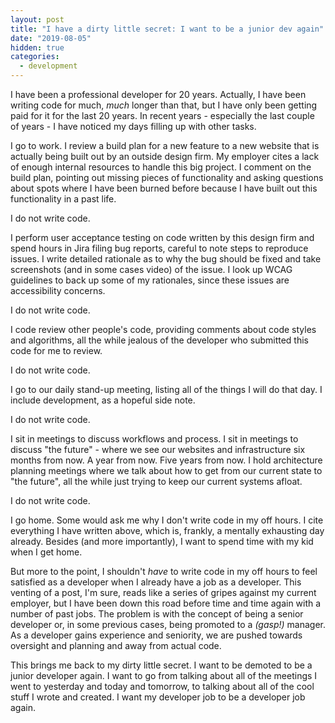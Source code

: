 ```yaml
---
layout: post
title: "I have a dirty little secret: I want to be a junior dev again"
date: "2019-08-05"
hidden: true
categories:
  - development
---
```


I have been a professional developer for 20 years. Actually, I have been writing code for much, _much_ longer than that, but I have only been getting paid for it for the last 20 years. In recent years - especially the last couple of years - I have noticed my days filling up with other tasks.

I go to work. I review a build plan for a new feature to a new website that is actually being built out by an outside design firm. My employer cites a lack of enough internal resources to handle this big project. I comment on the build plan, pointing out missing pieces of functionality and asking questions about spots where I have been burned before because I have built out this functionality in a past life.

I do not write code.

I perform user acceptance testing on code written by this design firm and spend hours in Jira filing bug reports, careful to note steps to reproduce issues. I write detailed rationale as to why the bug should be fixed and take screenshots (and in some cases video) of the issue. I look up WCAG guidelines to back up some of my rationales, since these issues are accessibility concerns.

I do not write code.

I code review other people's code, providing comments about code styles and algorithms, all the while jealous of the developer who submitted this code for me to review.

I do not write code.

I go to our daily stand-up meeting, listing all of the things I will do that day. I include development, as a hopeful side note.

I do not write code.

I sit in meetings to discuss workflows and process. I sit in meetings to discuss "the future" - where we see our websites and infrastructure six months from now. A year from now. Five years from now. I hold architecture planning meetings where we talk about how to get from our current state to "the future", all the while just trying to keep our current systems afloat.

I do not write code.

I go home. Some would ask me why I don't write code in my off hours. I cite everything I have written above, which is, frankly, a mentally exhausting day already. Besides (and more importantly), I want to spend time with my kid when I get home.

But more to the point, I shouldn't _have_ to write code in my off hours to feel satisfied as a developer when I already have a job as a developer. This venting of a post, I'm sure, reads like a series of gripes against my current employer, but I have been down this road before time and time again with a number of past jobs. The problem is with the concept of being a senior developer or, in some previous cases, being promoted to a _(gasp!)_ manager. As a developer gains experience and seniority, we are pushed towards oversight and planning and away from actual code. 

This brings me back to my dirty little secret. I want to be demoted to be a junior developer again. I want to go from talking about all of the meetings I went to yesterday and today and tomorrow, to talking about all of the cool stuff I wrote and created. I want my developer job to be a developer job again.
